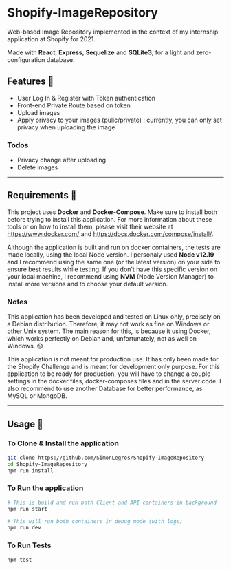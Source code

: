 # Shopify-ImageRepository

Web-based Image Repository implemented in the context of my internship application at Shopify for 2021.

Made with **React**, **Express**, **Sequelize** and **SQLite3**, for a light and zero-configuration database.

## Features :rocket:

- User Log In & Register with Token authentication
- Front-end Private Route based on token
- Upload images
- Apply privacy to your images (pulic/private) : currently, you can only set privacy when uploading the image

### Todos
- Privacy change after uploading
- Delete images

------

## Requirements :bookmark:

This project uses **Docker** and **Docker-Compose**. Make sure to install both before trying to install this application. For more information about these tools or on how to install them, please visit their website at https://www.docker.com/ and https://docs.docker.com/compose/install/.

Although the application is built and run on docker containers, the tests are made locally, using the local Node version. I personaly used **Node v12.19** and I recommend using the same one (or the latest version) on your side to ensure best results while testing. If you don't have this specific version on your local machine, I recommend using **NVM** (Node Version Manager) to install more versions and to choose your default version.

### Notes

This application has been developed and tested on Linux only, precisely on a Debian distribution. Therefore, it may not work as fine on Windows or other Unix system. The main reason for this, is because it using Docker, which works perfectly on Debian and, unfortunately, not as well on Windows. :sweat:

This application is not meant for production use. It has only been made for the Shopify Challenge and is meant for development only purpose. For this application to be ready for production, you will have to change a couple settings in the docker files, docker-composes files and in the server code. I also recommend to use another Database for better performance, as MySQL or MongoDB. 

------

## Usage :loudspeaker:

### To Clone & Install the application

```bash
git clone https://github.com/SimonLegros/Shopify-ImageRepository
cd Shopify-ImageRepository
npm run install
```

### To Run the application

```bash
# This is build and run both Client and API containers in background
npm run start

# This will run both containers in debug mode (with logs)
npm run dev
```

### To Run Tests

```bash
npm test
```

